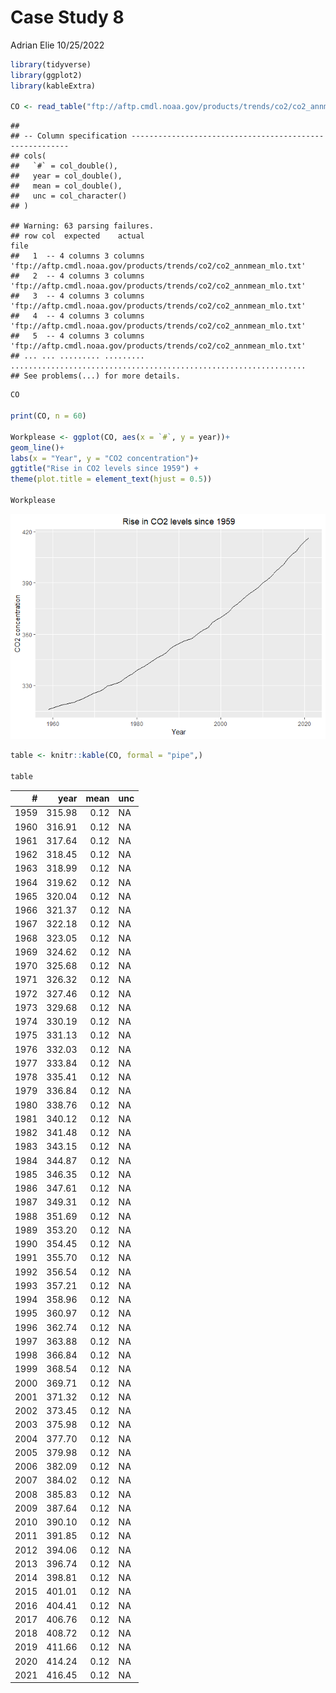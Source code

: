 Case Study 8
================
Adrian Elie
10/25/2022

``` r
library(tidyverse)
library(ggplot2)
library(kableExtra)

CO <- read_table("ftp://aftp.cmdl.noaa.gov/products/trends/co2/co2_annmean_mlo.txt", skip = 56)
```

    ## 
    ## -- Column specification --------------------------------------------------------
    ## cols(
    ##   `#` = col_double(),
    ##   year = col_double(),
    ##   mean = col_double(),
    ##   unc = col_character()
    ## )

    ## Warning: 63 parsing failures.
    ## row col  expected    actual                                                               file
    ##   1  -- 4 columns 3 columns 'ftp://aftp.cmdl.noaa.gov/products/trends/co2/co2_annmean_mlo.txt'
    ##   2  -- 4 columns 3 columns 'ftp://aftp.cmdl.noaa.gov/products/trends/co2/co2_annmean_mlo.txt'
    ##   3  -- 4 columns 3 columns 'ftp://aftp.cmdl.noaa.gov/products/trends/co2/co2_annmean_mlo.txt'
    ##   4  -- 4 columns 3 columns 'ftp://aftp.cmdl.noaa.gov/products/trends/co2/co2_annmean_mlo.txt'
    ##   5  -- 4 columns 3 columns 'ftp://aftp.cmdl.noaa.gov/products/trends/co2/co2_annmean_mlo.txt'
    ## ... ... ......... ......... ..................................................................
    ## See problems(...) for more details.

``` r
CO

print(CO, n = 60)

Workplease <- ggplot(CO, aes(x = `#`, y = year))+ 
geom_line()+
labs(x = "Year", y = "CO2 concentration")+
ggtitle("Rise in CO2 levels since 1959") +
theme(plot.title = element_text(hjust = 0.5)) 

Workplease
```

![](Casestudy_files/figure-gfm/unnamed-chunk-1-1.png)<!-- -->

``` r
table <- knitr::kable(CO, formal = "pipe",) 

table
```

<table>
<thead>
<tr>
<th style="text-align:right;">
#
</th>
<th style="text-align:right;">
year
</th>
<th style="text-align:right;">
mean
</th>
<th style="text-align:left;">
unc
</th>
</tr>
</thead>
<tbody>
<tr>
<td style="text-align:right;">
1959
</td>
<td style="text-align:right;">
315.98
</td>
<td style="text-align:right;">
0.12
</td>
<td style="text-align:left;">
NA
</td>
</tr>
<tr>
<td style="text-align:right;">
1960
</td>
<td style="text-align:right;">
316.91
</td>
<td style="text-align:right;">
0.12
</td>
<td style="text-align:left;">
NA
</td>
</tr>
<tr>
<td style="text-align:right;">
1961
</td>
<td style="text-align:right;">
317.64
</td>
<td style="text-align:right;">
0.12
</td>
<td style="text-align:left;">
NA
</td>
</tr>
<tr>
<td style="text-align:right;">
1962
</td>
<td style="text-align:right;">
318.45
</td>
<td style="text-align:right;">
0.12
</td>
<td style="text-align:left;">
NA
</td>
</tr>
<tr>
<td style="text-align:right;">
1963
</td>
<td style="text-align:right;">
318.99
</td>
<td style="text-align:right;">
0.12
</td>
<td style="text-align:left;">
NA
</td>
</tr>
<tr>
<td style="text-align:right;">
1964
</td>
<td style="text-align:right;">
319.62
</td>
<td style="text-align:right;">
0.12
</td>
<td style="text-align:left;">
NA
</td>
</tr>
<tr>
<td style="text-align:right;">
1965
</td>
<td style="text-align:right;">
320.04
</td>
<td style="text-align:right;">
0.12
</td>
<td style="text-align:left;">
NA
</td>
</tr>
<tr>
<td style="text-align:right;">
1966
</td>
<td style="text-align:right;">
321.37
</td>
<td style="text-align:right;">
0.12
</td>
<td style="text-align:left;">
NA
</td>
</tr>
<tr>
<td style="text-align:right;">
1967
</td>
<td style="text-align:right;">
322.18
</td>
<td style="text-align:right;">
0.12
</td>
<td style="text-align:left;">
NA
</td>
</tr>
<tr>
<td style="text-align:right;">
1968
</td>
<td style="text-align:right;">
323.05
</td>
<td style="text-align:right;">
0.12
</td>
<td style="text-align:left;">
NA
</td>
</tr>
<tr>
<td style="text-align:right;">
1969
</td>
<td style="text-align:right;">
324.62
</td>
<td style="text-align:right;">
0.12
</td>
<td style="text-align:left;">
NA
</td>
</tr>
<tr>
<td style="text-align:right;">
1970
</td>
<td style="text-align:right;">
325.68
</td>
<td style="text-align:right;">
0.12
</td>
<td style="text-align:left;">
NA
</td>
</tr>
<tr>
<td style="text-align:right;">
1971
</td>
<td style="text-align:right;">
326.32
</td>
<td style="text-align:right;">
0.12
</td>
<td style="text-align:left;">
NA
</td>
</tr>
<tr>
<td style="text-align:right;">
1972
</td>
<td style="text-align:right;">
327.46
</td>
<td style="text-align:right;">
0.12
</td>
<td style="text-align:left;">
NA
</td>
</tr>
<tr>
<td style="text-align:right;">
1973
</td>
<td style="text-align:right;">
329.68
</td>
<td style="text-align:right;">
0.12
</td>
<td style="text-align:left;">
NA
</td>
</tr>
<tr>
<td style="text-align:right;">
1974
</td>
<td style="text-align:right;">
330.19
</td>
<td style="text-align:right;">
0.12
</td>
<td style="text-align:left;">
NA
</td>
</tr>
<tr>
<td style="text-align:right;">
1975
</td>
<td style="text-align:right;">
331.13
</td>
<td style="text-align:right;">
0.12
</td>
<td style="text-align:left;">
NA
</td>
</tr>
<tr>
<td style="text-align:right;">
1976
</td>
<td style="text-align:right;">
332.03
</td>
<td style="text-align:right;">
0.12
</td>
<td style="text-align:left;">
NA
</td>
</tr>
<tr>
<td style="text-align:right;">
1977
</td>
<td style="text-align:right;">
333.84
</td>
<td style="text-align:right;">
0.12
</td>
<td style="text-align:left;">
NA
</td>
</tr>
<tr>
<td style="text-align:right;">
1978
</td>
<td style="text-align:right;">
335.41
</td>
<td style="text-align:right;">
0.12
</td>
<td style="text-align:left;">
NA
</td>
</tr>
<tr>
<td style="text-align:right;">
1979
</td>
<td style="text-align:right;">
336.84
</td>
<td style="text-align:right;">
0.12
</td>
<td style="text-align:left;">
NA
</td>
</tr>
<tr>
<td style="text-align:right;">
1980
</td>
<td style="text-align:right;">
338.76
</td>
<td style="text-align:right;">
0.12
</td>
<td style="text-align:left;">
NA
</td>
</tr>
<tr>
<td style="text-align:right;">
1981
</td>
<td style="text-align:right;">
340.12
</td>
<td style="text-align:right;">
0.12
</td>
<td style="text-align:left;">
NA
</td>
</tr>
<tr>
<td style="text-align:right;">
1982
</td>
<td style="text-align:right;">
341.48
</td>
<td style="text-align:right;">
0.12
</td>
<td style="text-align:left;">
NA
</td>
</tr>
<tr>
<td style="text-align:right;">
1983
</td>
<td style="text-align:right;">
343.15
</td>
<td style="text-align:right;">
0.12
</td>
<td style="text-align:left;">
NA
</td>
</tr>
<tr>
<td style="text-align:right;">
1984
</td>
<td style="text-align:right;">
344.87
</td>
<td style="text-align:right;">
0.12
</td>
<td style="text-align:left;">
NA
</td>
</tr>
<tr>
<td style="text-align:right;">
1985
</td>
<td style="text-align:right;">
346.35
</td>
<td style="text-align:right;">
0.12
</td>
<td style="text-align:left;">
NA
</td>
</tr>
<tr>
<td style="text-align:right;">
1986
</td>
<td style="text-align:right;">
347.61
</td>
<td style="text-align:right;">
0.12
</td>
<td style="text-align:left;">
NA
</td>
</tr>
<tr>
<td style="text-align:right;">
1987
</td>
<td style="text-align:right;">
349.31
</td>
<td style="text-align:right;">
0.12
</td>
<td style="text-align:left;">
NA
</td>
</tr>
<tr>
<td style="text-align:right;">
1988
</td>
<td style="text-align:right;">
351.69
</td>
<td style="text-align:right;">
0.12
</td>
<td style="text-align:left;">
NA
</td>
</tr>
<tr>
<td style="text-align:right;">
1989
</td>
<td style="text-align:right;">
353.20
</td>
<td style="text-align:right;">
0.12
</td>
<td style="text-align:left;">
NA
</td>
</tr>
<tr>
<td style="text-align:right;">
1990
</td>
<td style="text-align:right;">
354.45
</td>
<td style="text-align:right;">
0.12
</td>
<td style="text-align:left;">
NA
</td>
</tr>
<tr>
<td style="text-align:right;">
1991
</td>
<td style="text-align:right;">
355.70
</td>
<td style="text-align:right;">
0.12
</td>
<td style="text-align:left;">
NA
</td>
</tr>
<tr>
<td style="text-align:right;">
1992
</td>
<td style="text-align:right;">
356.54
</td>
<td style="text-align:right;">
0.12
</td>
<td style="text-align:left;">
NA
</td>
</tr>
<tr>
<td style="text-align:right;">
1993
</td>
<td style="text-align:right;">
357.21
</td>
<td style="text-align:right;">
0.12
</td>
<td style="text-align:left;">
NA
</td>
</tr>
<tr>
<td style="text-align:right;">
1994
</td>
<td style="text-align:right;">
358.96
</td>
<td style="text-align:right;">
0.12
</td>
<td style="text-align:left;">
NA
</td>
</tr>
<tr>
<td style="text-align:right;">
1995
</td>
<td style="text-align:right;">
360.97
</td>
<td style="text-align:right;">
0.12
</td>
<td style="text-align:left;">
NA
</td>
</tr>
<tr>
<td style="text-align:right;">
1996
</td>
<td style="text-align:right;">
362.74
</td>
<td style="text-align:right;">
0.12
</td>
<td style="text-align:left;">
NA
</td>
</tr>
<tr>
<td style="text-align:right;">
1997
</td>
<td style="text-align:right;">
363.88
</td>
<td style="text-align:right;">
0.12
</td>
<td style="text-align:left;">
NA
</td>
</tr>
<tr>
<td style="text-align:right;">
1998
</td>
<td style="text-align:right;">
366.84
</td>
<td style="text-align:right;">
0.12
</td>
<td style="text-align:left;">
NA
</td>
</tr>
<tr>
<td style="text-align:right;">
1999
</td>
<td style="text-align:right;">
368.54
</td>
<td style="text-align:right;">
0.12
</td>
<td style="text-align:left;">
NA
</td>
</tr>
<tr>
<td style="text-align:right;">
2000
</td>
<td style="text-align:right;">
369.71
</td>
<td style="text-align:right;">
0.12
</td>
<td style="text-align:left;">
NA
</td>
</tr>
<tr>
<td style="text-align:right;">
2001
</td>
<td style="text-align:right;">
371.32
</td>
<td style="text-align:right;">
0.12
</td>
<td style="text-align:left;">
NA
</td>
</tr>
<tr>
<td style="text-align:right;">
2002
</td>
<td style="text-align:right;">
373.45
</td>
<td style="text-align:right;">
0.12
</td>
<td style="text-align:left;">
NA
</td>
</tr>
<tr>
<td style="text-align:right;">
2003
</td>
<td style="text-align:right;">
375.98
</td>
<td style="text-align:right;">
0.12
</td>
<td style="text-align:left;">
NA
</td>
</tr>
<tr>
<td style="text-align:right;">
2004
</td>
<td style="text-align:right;">
377.70
</td>
<td style="text-align:right;">
0.12
</td>
<td style="text-align:left;">
NA
</td>
</tr>
<tr>
<td style="text-align:right;">
2005
</td>
<td style="text-align:right;">
379.98
</td>
<td style="text-align:right;">
0.12
</td>
<td style="text-align:left;">
NA
</td>
</tr>
<tr>
<td style="text-align:right;">
2006
</td>
<td style="text-align:right;">
382.09
</td>
<td style="text-align:right;">
0.12
</td>
<td style="text-align:left;">
NA
</td>
</tr>
<tr>
<td style="text-align:right;">
2007
</td>
<td style="text-align:right;">
384.02
</td>
<td style="text-align:right;">
0.12
</td>
<td style="text-align:left;">
NA
</td>
</tr>
<tr>
<td style="text-align:right;">
2008
</td>
<td style="text-align:right;">
385.83
</td>
<td style="text-align:right;">
0.12
</td>
<td style="text-align:left;">
NA
</td>
</tr>
<tr>
<td style="text-align:right;">
2009
</td>
<td style="text-align:right;">
387.64
</td>
<td style="text-align:right;">
0.12
</td>
<td style="text-align:left;">
NA
</td>
</tr>
<tr>
<td style="text-align:right;">
2010
</td>
<td style="text-align:right;">
390.10
</td>
<td style="text-align:right;">
0.12
</td>
<td style="text-align:left;">
NA
</td>
</tr>
<tr>
<td style="text-align:right;">
2011
</td>
<td style="text-align:right;">
391.85
</td>
<td style="text-align:right;">
0.12
</td>
<td style="text-align:left;">
NA
</td>
</tr>
<tr>
<td style="text-align:right;">
2012
</td>
<td style="text-align:right;">
394.06
</td>
<td style="text-align:right;">
0.12
</td>
<td style="text-align:left;">
NA
</td>
</tr>
<tr>
<td style="text-align:right;">
2013
</td>
<td style="text-align:right;">
396.74
</td>
<td style="text-align:right;">
0.12
</td>
<td style="text-align:left;">
NA
</td>
</tr>
<tr>
<td style="text-align:right;">
2014
</td>
<td style="text-align:right;">
398.81
</td>
<td style="text-align:right;">
0.12
</td>
<td style="text-align:left;">
NA
</td>
</tr>
<tr>
<td style="text-align:right;">
2015
</td>
<td style="text-align:right;">
401.01
</td>
<td style="text-align:right;">
0.12
</td>
<td style="text-align:left;">
NA
</td>
</tr>
<tr>
<td style="text-align:right;">
2016
</td>
<td style="text-align:right;">
404.41
</td>
<td style="text-align:right;">
0.12
</td>
<td style="text-align:left;">
NA
</td>
</tr>
<tr>
<td style="text-align:right;">
2017
</td>
<td style="text-align:right;">
406.76
</td>
<td style="text-align:right;">
0.12
</td>
<td style="text-align:left;">
NA
</td>
</tr>
<tr>
<td style="text-align:right;">
2018
</td>
<td style="text-align:right;">
408.72
</td>
<td style="text-align:right;">
0.12
</td>
<td style="text-align:left;">
NA
</td>
</tr>
<tr>
<td style="text-align:right;">
2019
</td>
<td style="text-align:right;">
411.66
</td>
<td style="text-align:right;">
0.12
</td>
<td style="text-align:left;">
NA
</td>
</tr>
<tr>
<td style="text-align:right;">
2020
</td>
<td style="text-align:right;">
414.24
</td>
<td style="text-align:right;">
0.12
</td>
<td style="text-align:left;">
NA
</td>
</tr>
<tr>
<td style="text-align:right;">
2021
</td>
<td style="text-align:right;">
416.45
</td>
<td style="text-align:right;">
0.12
</td>
<td style="text-align:left;">
NA
</td>
</tr>
</tbody>
</table>
